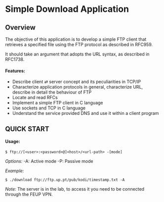 # Simple Download Application

## Overview

The objective of this application is to develop a simple FTP client that retrieves a specified file using the FTP protocol as described in RFC959.

It should take an argument that adopts the URL syntax, as described in RFC1738.

#### Features:

- Describe client ⇄ server concept and its peculiarities in TCP/IP
- Characterize application protocols in general, characterize URL, describe in detail the behaviour of FTP
- Locate and read RFCs
- Implement a simple FTP client in C language
- Use sockets and TCP in C language
- Understand the service provided DNS and use it within a client program

## QUICK START

#### Usage:

`$ ftp://[<user>:<password>@]<host>/<url-path> -[mode]`
  
*Options:*
-A: Active mode
-P: Passive mode

*Example:* 

`$ ./download ftp://ftp.up.pt/pub/kodi/timestamp.txt -A`

*Note:* The server is in the lab, to access it you need to be connected through the FEUP VPN.